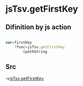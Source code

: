 # jsTsv.getFirstKey

## Difinition by js action

```js.js

var=firstKey
	?func=jsTsv.getFirstKey
		&pathString
```

## Src

->[jsTsv.getFirstKey](https://github.com/puutaro/CommandClick/blob/master/app/src/main/java/com/puutaro/commandclick/fragment_lib/terminal_fragment/js_interface/tsv/JsTsv.kt#L24)


